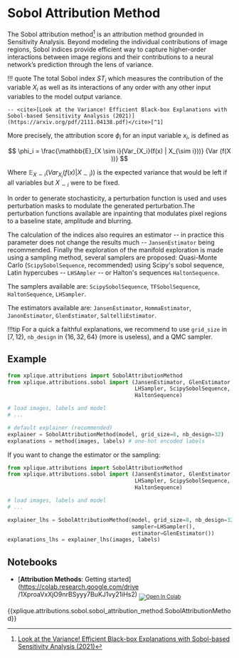 # Sobol Attribution Method

The Sobol attribution method[^1] is an attribution method grounded in Sensitivity Analysis. 
Beyond modeling the individual contributions of image regions, Sobol indices provide
efficient way to capture higher-order interactions between image regions and their
contributions to a neural network’s prediction through the lens of variance.

!!! quote
    The total Sobol index $ST_i$ which measures the contribution
    of the variable $X_i$ as well as its interactions of any order with any other input variables to the model
    output variance.

    -- <cite>[Look at the Variance! Efficient Black-box Explanations with Sobol-based Sensitivity Analysis (2021)](https://arxiv.org/pdf/2111.04138.pdf)</cite>[^1]

More precisely, the attribution score $\phi_i$ for an input variable $x_i$, is defined as

$$ \phi_i = \frac{\mathbb{E}_{X \sim i}(Var_{X_i}(f(x) | X_{\sim i}))} {Var
(f(X
))} $$

Where $\mathbb{E}_{X \sim i}(Var_{X_i}(f(x) | X_{\sim i}))$ is the expected variance
that would be left if all variables but $X_{\sim i}$ were to be fixed.


In order to generate stochasticity, a perturbation function is used and uses perturbation masks
to modulate the generated perturbation.The perturbation functions available are inpainting
that modulates pixel regions to a baseline state, amplitude and blurring. 

The calculation of the indices also requires an estimator -- in practice this parameter does not
change the results much -- `JansenEstimator` being recommended. Finally the exploration of the
manifold exploration is made using a sampling method, several samplers are proposed: Quasi-Monte
Carlo (`ScipySobolSequence`, recommended) using Scipy's sobol sequence, Latin hypercubes
 -- `LHSAmpler` -- or Halton's sequences `HaltonSequence`.
 

The samplers available are: `ScipySobolSequence`, `TFSobolSequence`, `HaltonSequence`, `LHSampler`.

The estimators available are: `JansenEstimator`, `HommaEstimator`, `JanonEstimator`, 
`GlenEstimator`, `SaltelliEstimator`.
 
!!!tip
    For a quick a faithful explanations, we recommend to use `grid_size` in $[7, 12)$, 
    `nb_design` in $\{16, 32, 64\}$ (more is useless), and a QMC sampler.
    
## Example

```python
from xplique.attributions import SobolAttributionMethod
from xplique.attributions.sobol import (JansenEstimator, GlenEstimator, 
                                        LHSampler, ScipySobolSequence, 
                                        HaltonSequence)

# load images, labels and model
# ...

# default explainer (recommended)
explainer = SobolAttributionMethod(model, grid_size=8, nb_design=32)
explanations = method(images, labels) # one-hot encoded labels
```

If you want to change the estimator or the sampling:

```python
from xplique.attributions import SobolAttributionMethod
from xplique.attributions.sobol import (JansenEstimator, GlenEstimator, 
                                        LHSampler, ScipySobolSequence, 
                                        HaltonSequence)

# load images, labels and model
# ...

explainer_lhs = SobolAttributionMethod(model, grid_size=8, nb_design=32, 
                                       sampler=LHSampler(), 
                                       estimator=GlenEstimator())
explanations_lhs = explainer_lhs(images, labels)
```

## Notebooks

- [**Attribution Methods**: Getting started](https://colab.research.google.com/drive
/1XproaVxXjO9nrBSyyy7BuKJ1vy21iHs2) <sub> [![Open In Colab](https://colab.research.google.com/assets/colab-badge.svg)](https://colab.research.google.com/drive/1XproaVxXjO9nrBSyyy7BuKJ1vy21iHs2) </sub>


{{xplique.attributions.sobol.sobol_attribution_method.SobolAttributionMethod}}

[^1]:[Look at the Variance! Efficient Black-box Explanations with Sobol-based Sensitivity Analysis (2021)](https://arxiv.org/pdf/2111.04138.pdf)
